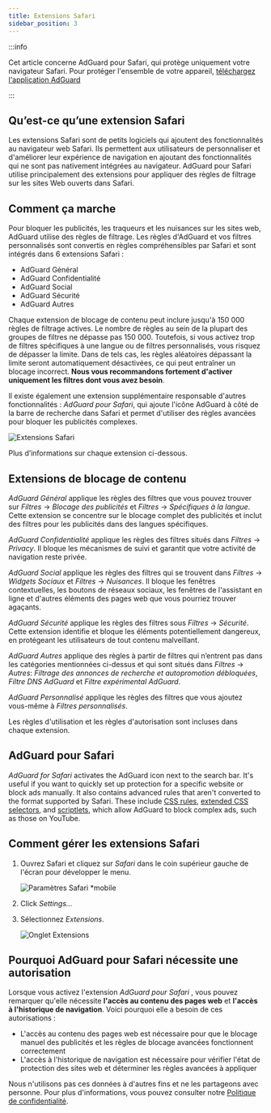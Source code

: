 ```yaml
---
title: Extensions Safari
sidebar_position: 3
---
```


:::info

Cet article concerne AdGuard pour Safari, qui protège uniquement votre navigateur Safari. Pour protéger l'ensemble de votre appareil, [téléchargez l'application AdGuard](https://agrd.io/download-kb-adblock)

:::

## Qu’est-ce qu’une extension Safari

Les extensions Safari sont de petits logiciels qui ajoutent des fonctionnalités au navigateur web Safari. Ils permettent aux utilisateurs de personnaliser et d'améliorer leur expérience de navigation en ajoutant des fonctionnalités qui ne sont pas nativement intégrées au navigateur. AdGuard pour Safari utilise principalement des extensions pour appliquer des règles de filtrage sur les sites Web ouverts dans Safari.

## Comment ça marche

Pour bloquer les publicités, les traqueurs et les nuisances sur les sites web, AdGuard utilise des règles de filtrage. Les règles d'AdGuard et vos filtres personnalisés sont convertis en règles compréhensibles par Safari et sont intégrés dans 6 extensions Safari :

- AdGuard Général
- AdGuard Confidentialité
- AdGuard Social
- AdGuard Sécurité
- AdGuard Autres

Chaque extension de blocage de contenu peut inclure jusqu'à 150 000 règles de filtrage actives. Le nombre de règles au sein de la plupart des groupes de filtres ne dépasse pas 150 000. Toutefois, si vous activez trop de filtres spécifiques à une langue ou de filtres personnalisés, vous risquez de dépasser la limite. Dans de tels cas, les règles aléatoires dépassant la limite seront automatiquement désactivées, ce qui peut entraîner un blocage incorrect. **Nous vous recommandons fortement d'activer uniquement les filtres dont vous avez besoin**.

Il existe également une extension supplémentaire responsable d'autres fonctionnalités : *AdGuard pour Safari*, qui ajoute l'icône AdGuard à côté de la barre de recherche dans Safari et permet d'utiliser des règles avancées pour bloquer les publicités complexes.

![Extensions Safari](https://cdn.adtidy.org/content/kb/ad_blocker/safari/adguard-for-safari-icon1.png)

Plus d’informations sur chaque extension ci-dessous.

## Extensions de blocage de contenu

*AdGuard Général* applique les règles des filtres que vous pouvez trouver sur *Filtres* → *Blocage des publicités* et *Filtres* → *Spécifiques à la langue*. Cette extension se concentre sur le blocage complet des publicités et inclut des filtres pour les publicités dans des langues spécifiques.

*AdGuard Confidentialité* applique les règles des filtres situés dans *Filtres* → *Privacy*. Il bloque les mécanismes de suivi et garantit que votre activité de navigation reste privée.

*AdGuard Social* applique les règles des filtres qui se trouvent dans *Filtres* → *Widgets Sociaux* et *Filtres* → *Nuisances*. Il bloque les fenêtres contextuelles, les boutons de réseaux sociaux, les fenêtres de l'assistant en ligne et d'autres éléments des pages web que vous pourriez trouver agaçants.

*AdGuard Sécurité* applique les règles des filtres sous *Filtres* → *Sécurité*. Cette extension identifie et bloque les éléments potentiellement dangereux, en protégeant les utilisateurs de tout contenu malveillant.

*AdGuard Autres* applique des règles à partir de filtres qui n’entrent pas dans les catégories mentionnées ci-dessus et qui sont situés dans *Filtres* → *Autres*: *Filtrage des annonces de recherche et autopromotion débloquées*, *Filtre DNS AdGuard* et *Filtre expérimental AdGuard*.

*AdGuard Personnalisé* applique les règles des filtres que vous ajoutez vous-même à *Filtres personnalisés*.

Les règles d'utilisation et les règles d'autorisation sont incluses dans chaque extension.

## AdGuard pour Safari

*AdGuard for Safari* activates the AdGuard icon next to the search bar. It's useful if you want to quickly set up protection for a specific website or block ads manually. It also contains advanced rules that aren't converted to the format supported by Safari. These include [CSS rules](/general/ad-filtering/create-own-filters#cosmetic-css-rules), [extended CSS selectors](/general/ad-filtering/create-own-filters#extended-css-selectors), and [scriptlets](/general/ad-filtering/create-own-filters#scriptlets), which allow AdGuard to block complex ads, such as those on YouTube.

## Comment gérer les extensions Safari

1. Ouvrez Safari et cliquez sur *Safari* dans le coin supérieur gauche de l'écran pour développer le menu.

    ![Paramètres Safari *mobile](https://cdn.adtidy.org/content/kb/ad_blocker/safari/adguard-for-safari-settings1.png)

1. Click *Settings...*

1. Sélectionnez *Extensions*.

    ![Onglet Extensions](https://cdn.adtidy.org/content/kb/ad_blocker/safari/adguard-for-safari-extensions1.png)

## Pourquoi AdGuard pour Safari nécessite une autorisation

Lorsque vous activez l'extension *AdGuard pour Safari* , vous pouvez remarquer qu'elle nécessite **l'accès au contenu des pages web** et **l'accès à l'historique de navigation**. Voici pourquoi elle a besoin de ces autorisations :

- L'accès au contenu des pages web est nécessaire pour que le blocage manuel des publicités et les règles de blocage avancées fonctionnent correctement
- L'accès à l'historique de navigation est nécessaire pour vérifier l'état de protection des sites web et déterminer les règles avancées à appliquer

Nous n'utilisons pas ces données à d'autres fins et ne les partageons avec personne. Pour plus d'informations, vous pouvez consulter notre [Politique de confidentialité](https://adguard.com/privacy.html).
